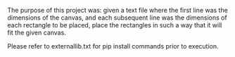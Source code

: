 The purpose of this project was: given a text file where the first line was the dimensions of the canvas, and each subsequent line was the dimensions of each rectangle
to be placed, place the rectangles in such a way that it will fit the given canvas.

Please refer to externallib.txt for pip install commands prior to execution.
